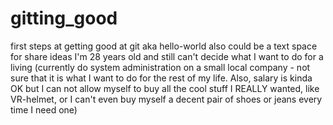 # gitting_good
first steps at getting good at git aka hello-world
also could be a text space for share ideas
I'm 28 years old and still can't decide what I want to do for a living
(currently do system administration on a small local company - not sure that it is what I want to do for the rest of my life. Also, salary is kinda OK but I can not allow myself to buy all the cool stuff I REALLY wanted, like VR-helmet, or I can't even buy myself a decent pair of shoes or jeans every time I need one)
